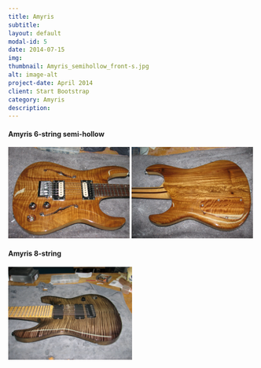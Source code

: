 ```yaml
---
title: Amyris
subtitle: 
layout: default
modal-id: 5
date: 2014-07-15
img:
thumbnail: Amyris_semihollow_front-s.jpg
alt: image-alt
project-date: April 2014
client: Start Bootstrap
category: Amyris
description: 
---
```


<!-- html sytax to include image and adjust size ... -->

#### Amyris 6-string semi-hollow

<img src="img/portfolio/Amyris_semihollow_front-s.jpg" alt="Drawing" style="width: 49%;"/>
<img src="img/portfolio/Amyris_semihollow_back-s.jpg" alt="Drawing" style="width: 49%;"/>

<!-- original markdown syntax for image insert, no easy solution for size change
![Alt text](img/portfolio/Amyris_semihollow_back.jpg) 
-->

#### Amyris 8-string

<img src="img/portfolio/Black_8string-s.jpg" alt="Drawing" style="width: 50%;"/>